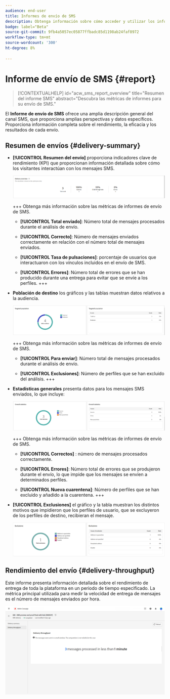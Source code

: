 ```yaml
---
audience: end-user
title: Informes de envío de SMS
description: Obtenga información sobre cómo acceder y utilizar los informes de envío de SMS
badge: label="Beta"
source-git-commit: 9fb4a5057ec05877ffbadc85d1198ab24faf8972
workflow-type: tm+mt
source-wordcount: '300'
ht-degree: 8%

---
```


# Informe de envío de SMS {#report}

>[!CONTEXTUALHELP]
>id="acw_sms_report_overview"
>title="Resumen del informe SMS"
>abstract="Descubra las métricas de informes para su envío de SMS."

El **Informe de envío de SMS** ofrece una amplia descripción general del canal SMS, que proporciona amplias perspectivas y datos específicos. Proporciona información completa sobre el rendimiento, la eficacia y los resultados de cada envío.

## Resumen de envíos {#delivery-summary}

* **[!UICONTROL Resumen del envío]** proporciona indicadores clave de rendimiento (KPI) que proporcionan información detallada sobre cómo los visitantes interactúan con los mensajes SMS.

  ![](assets/reporting_sms_3.png)

  +++ Obtenga más información sobre las métricas de informes de envío de SMS.

   * **[!UICONTROL Total enviado]**: Número total de mensajes procesados durante el análisis de envío.

   * **[!UICONTROL Correcto]**: Número de mensajes enviados correctamente en relación con el número total de mensajes enviados.

   * **[!UICONTROL Tasa de pulsaciones]**: porcentaje de usuarios que interactuaron con los vínculos incluidos en el envío de SMS.

   * **[!UICONTROL Errores]**: Número total de errores que se han producido durante una entrega para evitar que se envíe a los perfiles.
+++

* **Población de destino** los gráficos y las tablas muestran datos relativos a la audiencia.

  ![](assets/reporting_sms_4.png)

  +++ Obtenga más información sobre las métricas de informes de envío de SMS.

   * **[!UICONTROL Para enviar]**: Número total de mensajes procesados durante el análisis de envío.

   * **[!UICONTROL Exclusiones]**: Número de perfiles que se han excluido del análisis.
+++


* **Estadísticas generales** presenta datos para los mensajes SMS enviados, lo que incluye:

  ![](assets/reporting_sms_5.png)

  +++ Obtenga más información sobre las métricas de informes de envío de SMS.

   * **[!UICONTROL Correctos]** : número de mensajes procesados correctamente.

   * **[!UICONTROL Errores]**: Número total de errores que se produjeron durante el envío, lo que impide que los mensajes se envíen a determinados perfiles.

   * **[!UICONTROL Nueva cuarentena]**: Número de perfiles que se han excluido y añadido a la cuarentena.
+++

* **[!UICONTROL Exclusiones]** el gráfico y la tabla muestran los distintos motivos que impidieron que los perfiles de usuario, que se excluyeron de los perfiles de destino, recibieran el mensaje.

  ![](assets/reporting_sms_6.png)

## Rendimiento del envío {#delivery-throughput}

Este informe presenta información detallada sobre el rendimiento de entrega de toda la plataforma en un periodo de tiempo especificado. La métrica principal utilizada para medir la velocidad de entrega de mensajes es el número de mensajes enviados por hora.

![](assets/reporting_sms_2.png)

